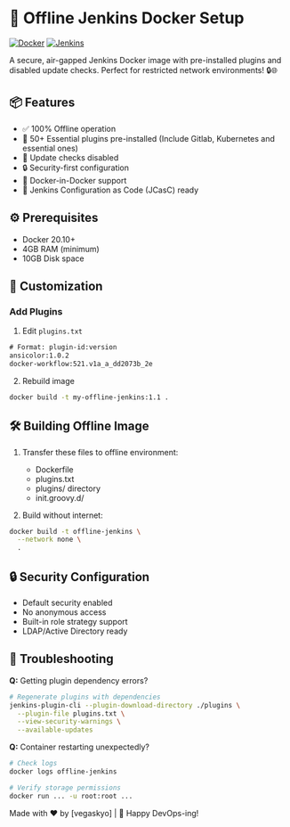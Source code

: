 # 🚀 Offline Jenkins Docker Setup 

[![Docker](https://img.shields.io/badge/Docker-2CA5E0?style=flat&logo=docker&logoColor=white)](https://www.docker.com)
[![Jenkins](https://img.shields.io/badge/Jenkins-D24939?style=flat&logo=Jenkins&logoColor=white)](https://www.jenkins.io)

A secure, air-gapped Jenkins Docker image with pre-installed plugins and disabled update checks. Perfect for restricted network environments! 🔒🌐

## 📦 Features
- ✅ 100% Offline operation
- 🔌 50+ Essential plugins pre-installed (Include Gitlab, Kubernetes and essential ones)
- 🛑 Update checks disabled
- 🔒 Security-first configuration
- 🐳 Docker-in-Docker support
- 📜 Jenkins Configuration as Code (JCasC) ready

## ⚙️ Prerequisites
- Docker 20.10+
- 4GB RAM (minimum)
- 10GB Disk space


## 🔧 Customization

### Add Plugins
1. Edit `plugins.txt`
```txt
# Format: plugin-id:version
ansicolor:1.0.2
docker-workflow:521.v1a_a_dd2073b_2e
```

2. Rebuild image
```bash
docker build -t my-offline-jenkins:1.1 .
```

## 🛠️ Building Offline Image
1. Transfer these files to offline environment:
   - Dockerfile
   - plugins.txt
   - plugins/ directory
   - init.groovy.d/

2. Build without internet:
```bash
docker build -t offline-jenkins \
  --network none \
  .
```

## 🔒 Security Configuration
- Default security enabled
- No anonymous access
- Built-in role strategy support
- LDAP/Active Directory ready

## 🚨 Troubleshooting
**Q:** Getting plugin dependency errors?
```bash
# Regenerate plugins with dependencies
jenkins-plugin-cli --plugin-download-directory ./plugins \
  --plugin-file plugins.txt \
  --view-security-warnings \
  --available-updates
```

**Q:** Container restarting unexpectedly?
```bash
# Check logs
docker logs offline-jenkins

# Verify storage permissions
docker run ... -u root:root ...
```


Made with ❤️ by [vegaskyo] | 🐳 Happy DevOps-ing!
